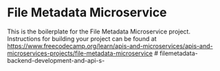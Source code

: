 # File Metadata Microservice

This is the boilerplate for the File Metadata Microservice project. Instructions for building your project can be found at https://www.freecodecamp.org/learn/apis-and-microservices/apis-and-microservices-projects/file-metadata-microservice
#   f i l e m e t a d a t a - b a c k e n d - d e v e l o p m e n t - a n d - a p i - s -  
 